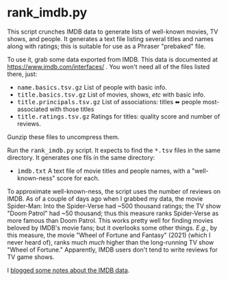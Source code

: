 # rank_imdb.py

This script crunches IMDB data to generate lists of well-known movies, TV shows,
and people. It generates a text file listing several titles and names along
with ratings; this is suitable for use as a Phraser "prebaked" file.

To use it, grab some data exported from IMDB. This data is documented
at https://www.imdb.com/interfaces/ . You won't need all of the files listed
there, just:

+ <tt>name.basics.tsv.gz</tt> List of people with basic info.
+ <tt>title.basics.tsv.gz</tt> List of movies, shows, _etc_ with basic info.
+ <tt>title.principals.tsv.gz</tt> List of associations: titles ⬌ people most-associated with those titles
+ <tt>title.ratings.tsv.gz</tt> Ratings for titles: quality score and number of reviews.

Gunzip these files to uncompress them.

Run the <tt>rank_imdb.py</tt> script. It expects to find the <tt>*.tsv</tt>
files in the same directory. It generates one fils in the same directory:

+ <tt>imdb.txt</tt> A text file of movie titles and people names,
  with a "well-known-ness" score for each.

To approximate well-known-ness, the script uses the number of reviews on IMDB.
As of a couple of days ago when I grabbed my data, the movie
Spider-Man: Into the Spider-Verse had
~500 thousand ratings; the TV show "Doom Patrol" had ~50 thousand;
thus this measure ranks Spider-Verse as more famous than Doom Patrol.
This works pretty well for finding movies beloved by IMDB's movie fans;
but it overlooks some other things. _E.g._, by this measure, the movie
"Wheel of Fortune and Fantasy" (2021) (which I never heard of),
ranks much _much_ higher than the long-running TV show "Wheel of Fortune."
Apparently, IMDB users don't tend to write reviews for TV game shows.

I [blogged some notes about the IMDB data](https://lahosken.san-francisco.ca.us/new/2022/08/25/crunching-imdb-data-imdb-internet-movie-database/).
